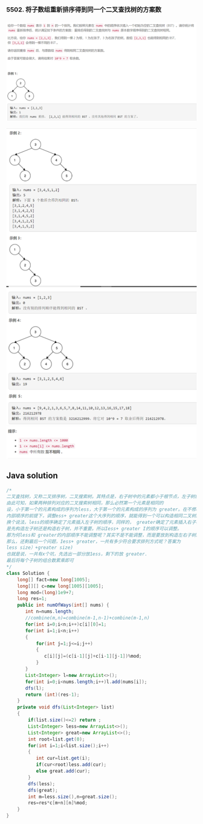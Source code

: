 ### 5502. 将子数组重新排序得到同一个二叉查找树的方案数

### <img src="1.png" alt=" " title="." style="zoom: 200%;" />     

<img src="2.png" alt=" " title="." style="zoom: 200%;" />

<img src="3.png" alt=" " title="." style="zoom: 200%;" />

<img src="4.png" alt=" " title="." style="zoom: 200%;" />

## Java solution

```java
/*
二叉査找树，又称二叉排序树，二叉搜索树。其特点是，右子树中的元素都小于根节点，左子树的元素都大于根节点，且左右子树也都是二叉搜索树。当构造一棵二叉搜索树时，第一个插入的元素必然是根节点，其后插入的元素根据与根节点的大小关系被插入到左子树或右子树。
由此可知，如果两种排列对应的二叉搜索树相同，那么必然第一个元素是相同的
设，小于第一个的元素构成的序列为less，大于第一个的元素构成的序列为 greater。在不修改1ess, greater
内部顺序的前提下，调整ess+ greater这个大序列的顺序，就能得到一个可以构造相同二叉树的新序列
换个说法，less的顺序确定了元素插入左子树的顺序，同样的， greater确定了元素插入右子树的顺序。至于，
是先构造左子树还是构造右子树，并不重要。所以Iess+ greater I的顺序可以调整。
那为何less和 greater的内部顺序不能调整呢？其实不是不能调整，而是要放到构造左右子树的时候再去调
那么，还剩最后一个问题，Iess+ greater，一共有多少符合要求排列方式呢？答案为
less size）+greater size)
也就是说，一共有x个坑，先选出一部分放1ess，剩下的放 greater.
最后将每个子树的组合数累乘即可
*/
class Solution {
    long[] fact=new long[1005];
    long[][] c=new long[1005][1005];
    long mod=(long)1e9+7;
    long res=1;
    public int numOfWays(int[] nums) {
       int n=nums.length; 
       //combine(m,n)=combine(m-1,n-1)+combine(m-1,n)
       for(int i=0;i<n;i++)c[i][0]=1;
       for(int i=1;i<n;i++)
       {
           for(int j=1;j<=i;j++)
           {
              c[i][j]=(c[i-1][j]+c[i-1][j-1])%mod;
           } 
       }
       List<Integer> l=new ArrayList<>();
       for(int i=0;i<nums.length;i++)l.add(nums[i]);
       dfs(l);
       return (int)(res-1);
    }
    private void dfs(List<Integer> list)
    {
        if(list.size()<=2) return ;
        List<Integer> less=new ArrayList<>();
        List<Integer> great=new ArrayList<>();
        int root=list.get(0);
        for(int i=1;i<list.size();i++)
        {
           int cur=list.get(i); 
           if(cur<root)less.add(cur);
           else great.add(cur);
        }
        dfs(less);
        dfs(great);
        int m=less.size(),n=great.size();
        res=res*c[m+n][n]%mod;
    } 
}
```



